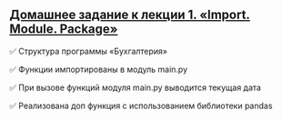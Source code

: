 ## [Домашнее задание к лекции 1. «Import. Module. Package»](https://github.com/netology-code/py-homeworks-advanced/tree/master/1.Import.Module.Package)

✅ Cтруктура программы «Бухгалтерия»

✅ Функции импортированы в модуль main.py

✅ При вызове функций модуля main.py выводится текущая дата

✅ Реализована доп функция с использованием библиотеки pandas